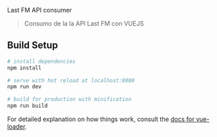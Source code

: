 Last FM API consumer

> Consumo de la la API Last FM con VUEJS

## Build Setup

``` bash
# install dependencies
npm install

# serve with hot reload at localhost:8080
npm run dev

# build for production with minification
npm run build
```

For detailed explanation on how things work, consult the [docs for vue-loader](http://vuejs.github.io/vue-loader).


<!--      li(v-for="artist in artists") {{ artist.name }}-->
